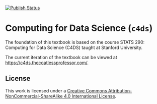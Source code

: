 
<!-- badges: start -->
[![Publish Status](https://github.com/coatless-textbooks/c4ds/actions/workflows/publish-book.yaml/badge.svg)](https://github.com/coatless-textbooks/c4ds/actions/workflows/publish-book.yaml)
<!-- badges: end -->

# Computing for Data Science (`c4ds`)

The foundation of this textbook is based on the course STATS 290: 
Computing for Data Science (C4DS) taught at Stanford University. 

The current iteration of the textbook can be viewed at <https://c4ds.thecoatlessprofessor.com/>.

## License

This work is licensed under a 
[Creative Commons Attribution-NonCommercial-ShareAlike 4.0 International License](http://creativecommons.org/licenses/by-nc-sa/4.0/).

